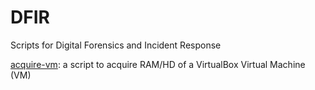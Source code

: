 # DFIR
Scripts for Digital Forensics and Incident Response


[acquire-vm](./acquire-vm): a script to acquire RAM/HD of a VirtualBox Virtual Machine (VM)
